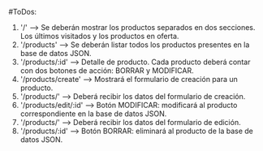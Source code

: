 #ToDos:

1. '/' --> Se deberán mostrar los productos separados en dos secciones. Los últimos
visitados y los productos en oferta.
2. '/products' --> Se deberán listar todos los productos presentes en la base de datos JSON.
3. '/products/:id' --> Detalle de producto. Cada producto deberá contar con dos botones de
acción: BORRAR y MODIFICAR.
4. '/products/create' --> Mostrará el formulario de creación para un producto.
5. '/products/' --> Deberá recibir los datos del formulario de creación.
6. '/products/edit/:id' -->  Botón MODIFICAR: modificará al producto correspondiente en la base de
datos JSON.
7. '/products/' --> Deberá recibir los datos del formulario de edición.
8. '/products/:id' --> Botón BORRAR: eliminará al producto de la base de datos JSON.
